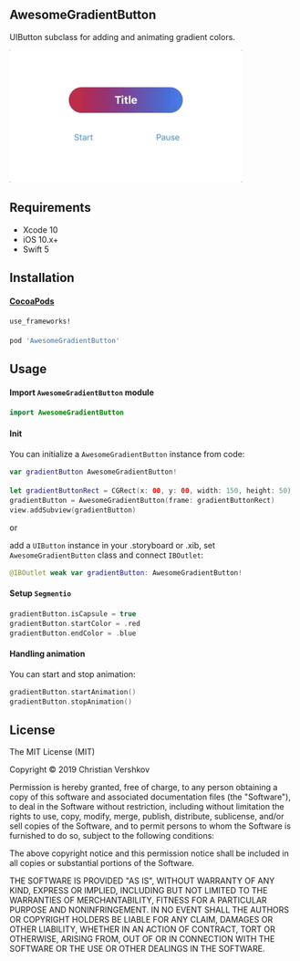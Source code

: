 ## AwesomeGradientButton

UIButton subclass for adding and animating gradient colors.

![Preview](https://github.com/christianvershkov/AwesomeGradientButton/blob/master/Animation.gif)

## Requirements

- Xcode 10
- iOS 10.x+
- Swift 5

## Installation

#### [CocoaPods](http://cocoapods.org)
```ruby
use_frameworks! 

pod 'AwesomeGradientButton'
```

## Usage
#### Import `AwesomeGradientButton` module
```swift
import AwesomeGradientButton
```

#### Init
You can initialize a `AwesomeGradientButton` instance from code:

```swift
var gradientButton AwesomeGradientButton!

let gradientButtonRect = CGRect(x: 00, y: 00, width: 150, height: 50)
gradientButton = AwesomeGradientButton(frame: gradientButtonRect)
view.addSubview(gradientButton)
```

or

add a `UIButton` instance in your .storyboard or .xib, set `AwesomeGradientButton` class and connect `IBOutlet`:

```swift
@IBOutlet weak var gradientButton: AwesomeGradientButton!
```

#### Setup `Segmentio`
```swift
gradientButton.isCapsule = true
gradientButton.startColor = .red
gradientButton.endColor = .blue
```

#### Handling animation
You can start and stop animation:

```swift
gradientButton.startAnimation()
gradientButton.stopAnimation()
```

## License

The MIT License (MIT)

Copyright © 2019 Christian Vershkov

Permission is hereby granted, free of charge, to any person obtaining a copy
of this software and associated documentation files (the "Software"), to deal
in the Software without restriction, including without limitation the rights
to use, copy, modify, merge, publish, distribute, sublicense, and/or sell
copies of the Software, and to permit persons to whom the Software is
furnished to do so, subject to the following conditions:

The above copyright notice and this permission notice shall be included in
all copies or substantial portions of the Software.

THE SOFTWARE IS PROVIDED "AS IS", WITHOUT WARRANTY OF ANY KIND, EXPRESS OR
IMPLIED, INCLUDING BUT NOT LIMITED TO THE WARRANTIES OF MERCHANTABILITY,
FITNESS FOR A PARTICULAR PURPOSE AND NONINFRINGEMENT. IN NO EVENT SHALL THE
AUTHORS OR COPYRIGHT HOLDERS BE LIABLE FOR ANY CLAIM, DAMAGES OR OTHER
LIABILITY, WHETHER IN AN ACTION OF CONTRACT, TORT OR OTHERWISE, ARISING FROM,
OUT OF OR IN CONNECTION WITH THE SOFTWARE OR THE USE OR OTHER DEALINGS IN
THE SOFTWARE.

